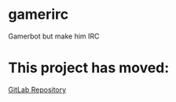 # gamerirc
Gamerbot but make him IRC


# This project has moved:
[GitLab Repository](https://gitlab.mattcompton.dev/matt/gamerirc)